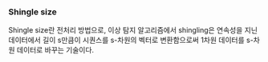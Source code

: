### Shingle size
Shingle size란 전처리 방법으로, 이상 탐지 알고리즘에서 shingling은 연속성을 지닌 데이터에서 길이 s만큼이 시퀀스를 s-차원의 벡터로 변환함으로써 1차원 데이터를 s-차원 데이터로 바꾸는 기술이다. 
